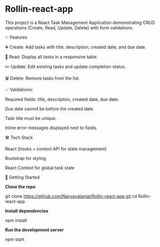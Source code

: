 # Rollin-react-app

This project is a React Task Management Application demonstrating CRUD operations (Create, Read, Update, Delete) with form validations.

✨ Features

➕ Create: Add tasks with title, description, created date, and due date.

📖 Read: Display all tasks in a responsive table.

✏️ Update: Edit existing tasks and update completion status.

🗑️ Delete: Remove tasks from the list.

✅ Validations:

Required fields: title, description, created date, due date.

Due date cannot be before the created date.

Task title must be unique.

Inline error messages displayed next to fields.


🛠️ Tech Stack

React (hooks + context API for state management)

Bootstrap for styling

React Context for global task state



🚀 Getting Started

**Clone the repo**

git clone https://github.com/Navyayalamat/Rollin-react-app.git
cd Rollin-react-app


**Install dependencies**

npm install


**Run the development server**

npm start

